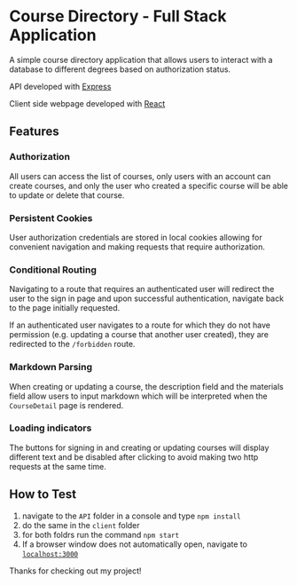 # Course Directory - Full Stack Application
A simple course directory application that allows users to interact with a database to different degrees based on authorization status.

API developed with [Express](https://expressjs.com/)

Client side webpage developed with [React](https://reactjs.org)

## Features

### Authorization
All users can access the list of courses, only users with an account can create courses, and only the user who created a specific course will be able to update or delete that course.

### Persistent Cookies
User authorization credentials are stored in local cookies allowing for convenient navigation and making requests that require authorization.

### Conditional Routing
Navigating to a route that requires an authenticated user will redirect the user to the sign in page and upon successful authentication, navigate back to the page initially requested.

If an authenticated user navigates to a route for which they do not have permission (e.g. updating a course that another user created), they are redirected to the `/forbidden` route.

### Markdown Parsing
When creating or updating a course, the description field and the materials field allow users to input markdown which will be interpreted when the `CourseDetail` page is rendered.

### Loading indicators
The buttons for signing in and creating or updating courses will display different text and be disabled after clicking to avoid making two http requests at the same time.

## How to Test
1. navigate to the `API` folder in a console and type `npm install`
2. do the same in the `client` folder
3. for both foldrs run the command `npm start`
4. If a browser window does not automatically open, navigate to [`localhost:3000`](http://localhost:3000)

Thanks for checking out my project!